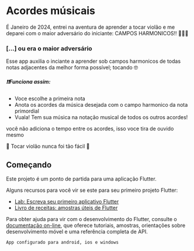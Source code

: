 # Acordes músicais
É Janeiro de 2024, entrei na aventura de aprender a tocar violão e me deparei com o maior adversário do iniciante: CAMPOS HARMONICOS!! 😤😤😤

### [...] ou era o maior adversário
Esse app auxilia o inciante a aprender sob campos harmonicos de todas notas adjacentes da melhor forma possível; tocando 🤓 <br>

##### ❗❗Funciona assim:
  - Voce escolhe a primeira nota
  - Anota os acordes da música desejada com o campo harmonico da nota primordial
  - Vuala! Tem sua música na notação musical de todos os outros acordes!

você não adiciona o tempo entre os acordes, isso voce tira de ouvido mesmo<br>

🎸 Tocar violão nunca foi tão fácil 🎸

## Começando

Este projeto é um ponto de partida para uma aplicação Flutter.

Alguns recursos para você vir se este para seu primeiro projeto Flutter:

- [Lab: Escreva seu primeiro aplicativo Flutter](https://docs.flutter.dev/get-started/codelab)
- [Livro de receitas: amostras úteis de Flutter](https://docs.flutter.dev/cookbook)

Para obter ajuda para vir com o desenvolvimento do Flutter, consulte o
[documentação on-line](https://docs.flutter.dev/), que oferece tutoriais,
amostras, orientações sobre desenvolvimento móvel e uma referência completa de API.

    App configurado para android, ios e windows
